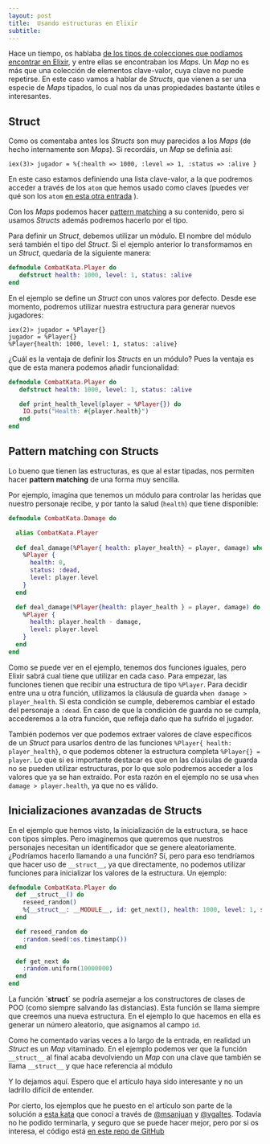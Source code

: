 ```yaml
---
layout: post
title:  Usando estructuras en Elixir
subtitle: 
---
```


Hace un tiempo, os hablaba [de los tipos de colecciones que podíamos encontrar en Elixir](http://charlascylon.com/2016-03-21-tipos-colecciones-Elixir), y entre ellas se encontraban los *Maps*. Un *Map* no es más que una colección de elementos clave-valor, cuya clave no puede repetirse. En este caso vamos a hablar de *Structs*, que vienen a ser una especie de *Maps* tipados, lo cual nos da unas propiedades bastante útiles e interesantes.

## Struct

Como os comentaba antes los *Structs* son muy parecidos a los *Maps* (de hecho internamente son *Maps*). Si recordáis, un *Map* se definía así:

```
iex(3)> jugador = %{:health => 1000, :level => 1, :status => :alive }
```

En este caso estamos definiendo una lista clave-valor, a la que podremos acceder a través de los `atom` que hemos usado como claves (puedes ver qué son los `atom` [en esta otra entrada](http://charlascylon.com/2016-03-02-los-atoms-en-elixir) ).

Con los *Maps* podemos hacer [pattern matching](http://charlascylon.com/2016-02-24-Elixir-y-el-pattern-matching) a su contenido, pero si usamos *Structs* además podremos hacerlo por el tipo.

Para definir un *Struct*, debemos utilizar un módulo. El nombre del módulo será también el tipo del *Struct*. Si el ejemplo anterior lo transformamos en un *Struct*, quedaría de la siguiente manera:

```elixir
defmodule CombatKata.Player do
   defstruct health: 1000, level: 1, status: :alive  
end
```                                                                                           
En el ejemplo se define un *Struct* con unos valores por defecto. Desde ese momento, podremos utilizar nuestra estructura para generar nuevos jugadores:

```
iex(2)> jugador = %Player{}
jugador = %Player{}
%Player{health: 1000, level: 1, status: :alive}
```

¿Cuál es la ventaja de definir los *Structs* en un módulo? Pues la ventaja es que de esta manera podemos añadir funcionalidad:

```elixir
defmodule CombatKata.Player do
   defstruct health: 1000, level: 1, status: :alive

   def print_health_level(player = %Player{}) do
    IO.puts("Health: #{player.health}")
   end
end
```

## Pattern matching con Structs

Lo bueno que tienen las estructuras, es que al estar tipadas, nos permiten hacer **pattern matching** de una forma muy sencilla.

Por ejemplo, imagina que tenemos un módulo para controlar las heridas que nuestro personaje recibe, y por tanto la salud (`health`) que tiene disponible:

``` elixir
defmodule CombatKata.Damage do

  alias CombatKata.Player
 
  def deal_damage(%Player{ health: player_health} = player, damage) when damage > player_health do
    %Player {
      health: 0,
      status: :dead,
      level: player.level
    }
  end  

  def deal_damage(%Player{health: player_health } = player, damage) do
    %Player {
      health: player.health - damage,
      level: player.level     
    }
  end
end
```

Como se puede ver en el ejemplo, tenemos dos funciones iguales, pero Elixir sabrá cual tiene que utilizar en cada caso. Para empezar, las funciones tienen que recibir una estructura de tipo `%Player`. Para decidir entre una u otra función, utilizamos la cláusula  de guarda `when damage > player_health`. Si esta condición se cumple, deberemos cambiar el estado del personaje a `:dead`. En caso de que la condición de guarda no se cumpla, accederemos a la otra función, que refleja daño que ha sufrido el jugador.

También podemos ver que podemos extraer valores de clave específicos de un *Struct* para usarlos dentro de las funciones `%Player{ health: player_health}`, o que podemos obtener la estructura completa `%Player{} = player`. Lo que si es importante destacar es que en las claúsulas de guarda no se pueden utilizar estructuras, por lo que solo podremos acceder a los valores que ya se han extraído. Por esta razón en el ejemplo no se usa `when damage > player.health`, ya que no es válido.

## Inicializaciones avanzadas de Structs

En el ejemplo que hemos visto, la inicialización de la estructura, se hace con tipos simples. Pero imaginemos que queremos que nuestros personajes necesitan un identificador que se genere aleatoriamente. ¿Podríamos hacerlo llamando a una función? Sí, pero para eso tendríamos que hacer uso de `__struct__`, ya que directamente, no podemos utilizar funciones para inicializar los valores de la estructura. Un ejemplo:

```elixir
defmodule CombatKata.Player do
  def __struct__() do
    reseed_random()
    %{__struct__: __MODULE__, id: get_next(), health: 1000, level: 1, status: :alive}
  end

  def reseed_random do
    :random.seed(:os.timestamp())
  end

  def get_next do
    :random.uniform(10000000)
  end
end
```

La función ´__struct__´ se podría asemejar a los constructores de clases de POO (como siempre salvando las distancias). Esta función se llama siempre que creemos una nueva estructura. En el ejemplo lo que hacemos en ella es generar un número aleatorio, que asignamos al campo `id`.

Como he comentado varias veces a lo largo de la entrada, en realidad un *Struct* es un *Map* vitaminado. En el ejemplo podemos ver que la función `__struct__` al final acaba devolviendo un *Map* con una clave que también se llama `__struct__` y que hace referencia al módulo

Y lo dejamos aquí. Espero que el artículo haya sido interesante y no un ladrillo difícil de entender.

Por cierto, los ejemplos que he puesto en el artículo son parte de la solución a [esta kata](http://www.slideshare.net/DanielOjedaLoisel/rpg-combat-kata) que conocí a través de [@msanjuan](https://twitter.com/msanjuan) y [@vgaltes](https://twitter.com/vgaltes). Todavía no he podido terminarla, y seguro que se puede hacer mejor, pero por si os interesa, el código está [en este repo de GitHub](https://github.com/rubenfa/rpg_combat_kata)











